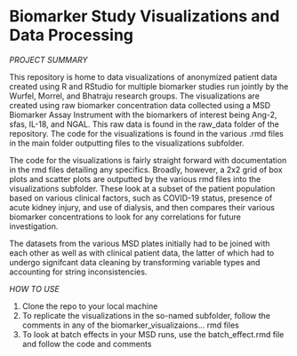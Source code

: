 # Biomarker Study Visualizations and Data Processing

*PROJECT SUMMARY*

This repository is home to data visualizations of anonymized patient data created using R and RStudio for multiple biomarker studies run jointly by the Wurfel, Morrel, and Bhatraju research groups. The visualizations are created using raw biomarker concentration data collected using a MSD Biomarker Assay Instrument with the biomarkers of interest being Ang-2, sfas, IL-18, and NGAL. This raw data is found in the raw_data folder of the repository. The code for the visualizations is found in the various .rmd files in the main folder outputting files to the visualizations subfolder.

The code for the visualizations is fairly straight forward with documentation in the rmd files detailing any specifics. Broadly, however, a 2x2 grid of box plots and scatter plots are outputted by the various rmd files into the visualizations subfolder. These look at a subset of the patient population based on various clinical factors, such as COVID-19 status, presence of acute kidney injury, and use of dialysis, and then compares their various biomarker concentrations to look for any correlations for future investigation. 

The datasets from the various MSD plates initially had to be joined with each other as well as with clinical patient data, the latter of which had to undergo signifcant data cleaning by transforming variable types and accounting for string inconsistencies. 

*HOW TO USE* 

1. Clone the repo to your local machine
2. To replicate the visualizations in the so-named subfolder, follow the comments in any of the biomarker_visualizaions... rmd files 
3. To look at batch effects in your MSD runs, use the batch_effect.rmd file and follow the code and comments

